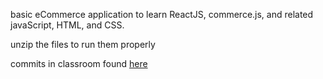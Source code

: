 basic eCommerce application to learn ReactJS, commerce.js, and related javaScript, HTML, and CSS.

unzip the files to run them properly

commits in classroom found [here](https://github.com/COSC631-2021Fall/e-commerce-SarahYaw/commits/main)
